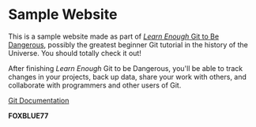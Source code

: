 # Sample Website

This is a sample website made as part of [*Learn Enough* Git to Be Dangerous](http://learnenough.com/git-tutorial), possibly the greatest beginner Git tutorial in the history of the Universe. You should totally check it out!

After finishing *Learn Enough* Git to be Dangerous, you'll be able to track changes in your projects, back up data, share your work with others, and collaborate with programmers and other users of Git.

[Git Documentation](https://github.com/features#documentation)

****FOXBLUE77****